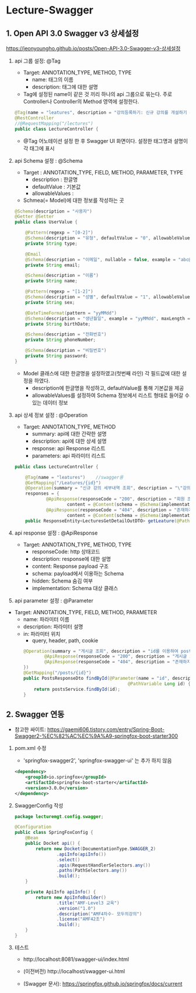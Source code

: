 # Lecture-Swagger


## 1. Open API 3.0 Swagger v3 상세설정

https://jeonyoungho.github.io/posts/Open-API-3.0-Swagger-v3-상세설정

1. api 그룹 설정: @Tag
   - Target: ANNOTATION_TYPE, METHOD, TYPE
     - name: 태그의 이름
     - description: 태그에 대한 설명
   - Tag에 설정된 name이 같은 것 끼리 하나의 api 그룹으로 묶는다. 주로 Controller나 Controller의 Method 영역에 설정한다.
    ```java
    @Tag(name = "leatures", description = "강의등록하기: 신규 강의를 개설하기 위하여 강의 요청내역을 입력")
    @RestController
    //@RequestMapping("/lectures")
    public class LectureController {

    ```
    - @Tag 어노테이션 설정 한 후 Swagger UI 화면이다. 설정한 태그명과 설명이 각 태그에 표시
2. api Schema 설정 : @Schema
   - Target : ANNOTATION_TYPE, FIELD, METHOD, PARAMETER, TYPE
     - description : 한글명
     - defaultValue : 기본값
     - allowableValues :
   - Schmea(= Model)에 대한 정보를 작성하는 곳
    ```java
    @Schema(description = "사용자")
    @Getter @Setter
    public class UserValue {

        @Pattern(regexp = "[0-2]")
        @Schema(description = "유형", defaultValue = "0", allowableValues = {"0", "1", "2"})
        private String type;

        @Email
        @Schema(description = "이메일", nullable = false, example = "abc@jiniworld.me")
        private String email;

        @Schema(description = "이름")
        private String name;

        @Pattern(regexp = "[1-2]")
        @Schema(description = "성별", defaultValue = "1", allowableValues = {"1", "2"})
        private String sex;

        @DateTimeFormat(pattern = "yyMMdd")
        @Schema(description = "생년월일", example = "yyMMdd", maxLength = 6)
        private String birthDate;

        @Schema(description = "전화번호")
        private String phoneNumber;

        @Schema(description = "비밀번호")
        private String password;
    }
    ```
   - Model 클래스에 대한 한글명을 설정하였고(첫번째 라인) 각 필드값에 대한 설정을 하였다.
     - description에 한글명을 작성하고, defaultValue를 통해 기본값을 제공
     - allowableValues를 설정하여 Schema 정보에서 리스트 형태로 들어갈 수 있는 데이터 정보

3. api 상세 정보 설정 : @Operation
   - Target: ANNOTATION_TYPE, METHOD
     - summary: api에 대한 간략한 설명
     - description: api에 대한 상세 설명
     - response: api Response 리스트
     - parameters: api 파라미터 리스트
    ```java
    public class LectureController {

        @Tag(name = "leatures")    //swagger용
        @GetMapping("/Leatures/{id}")
        @Operation(summary = "신규 강의 세부내역 조회", description = "\"강의 내역1건에 대하여 전체 내역을 조회한다\"",
        responses = {
                @ApiResponse(responseCode = "200", description = "회원 조회 성공",
                        content = @Content(schema = @Schema(implementation = LecturesGetDetailOutDTO.class))),
                @ApiResponse(responseCode = "404", description = "존재하지 않는 리소스 접근",
                        content = @Content(schema = @Schema(implementation = BadRequestAlertException.class))) })
        public ResponseEntity<LecturesGetDetailOutDTO> getLeature(@PathVariable Long id) {

    ```
4. api response 설정 : @ApiResponse
   - Target: ANNOTATION_TYPE, METHOD, TYPE
     - responseCode: http 상태코드
     - description: response에 대한 설명
     - content: Response payload 구조
     - schema: payload에서 이용하는 Schema
     - hidden: Schema 숨김 여부
     - implementation: Schema 대상 클래스

5. api parameter 설정 : @Parameter
- Target: ANNOTATION_TYPE, FIELD, METHOD, PARAMETER
  - name: 파라미터 이름
  - description: 파라미터 설명
  - in: 파라미터 위치
    - query, header, path, cookie
    ```java
    @Operation(summary = "게시글 조회", description = "id를 이용하여 posts 레코드를 조회합니다.", responses = {
            @ApiResponse(responseCode = "200", description = "게시글 조회 성공", content = @Content(schema = @Schema(implementation = PostsResponseDto.class))),
            @ApiResponse(responseCode = "404", description = "존재하지 않는 리소스 접근", content = @Content(schema = @Schema(implementation = ErrorResponse.class)))
    })
    @GetMapping("/posts/{id}")
    public PostsResponseDto findById(@Parameter(name = "id", description = "posts 의 id", in = ParameterIn.PATH)
                                            @PathVariable Long id) {
        return postsService.findById(id);
    }
    ```

## 2. Swagger 연동
- 참고한 싸이트: https://gaemi606.tistory.com/entry/Spring-Boot-Swagger2-%EC%82%AC%EC%9A%A9-springfox-boot-starter300

1. pom.xml 수정
   - 'springfox-swagger2', 'springfox-swagger-ui' 는 추가 하지 않음
    ```xml
    <dependency>
        <groupId>io.springfox</groupId>
        <artifactId>springfox-boot-starter</artifactId>
        <version>3.0.0</version>
    </dependency>
    ```

2. SwaggerConfig 작성
    ```java
    package lecturemgt.config.swagger;

    @Configuration
    public class SpringFoxConfig {
        @Bean
        public Docket api() {
            return new Docket(DocumentationType.SWAGGER_2)
                    .apiInfo(apiInfo())
                    .select()
                    .apis(RequestHandlerSelectors.any())
                    .paths(PathSelectors.any())
                    .build();
        }

        private ApiInfo apiInfo() {
            return new ApiInfoBuilder()
                    .title("AMF-Level3 교육")
                    .version("1.0")
                    .description("AMF4차수- 모두의강의")
                    .license("AMF42조")
                    .build();
        }
    }
    ```

3. 테스트
   - http://localhost:8081/swagger-ui/index.html
   - (이전버전) http://localhost/swagger-ui.html

   - (Swagger 문서): https://springfox.github.io/springfox/docs/current


